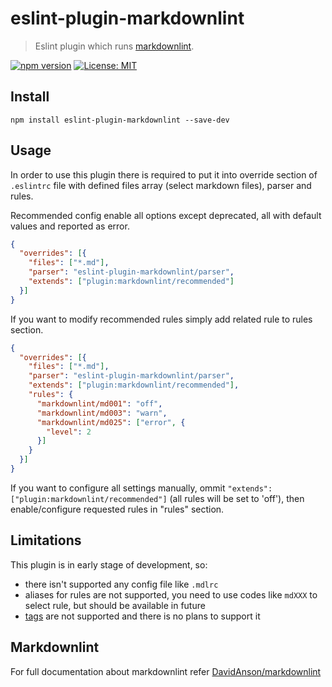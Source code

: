 # eslint-plugin-markdownlint

> Eslint plugin which runs [markdownlint](https://github.com/DavidAnson/markdownlint).

[![npm version](https://badge.fury.io/js/eslint-plugin-markdownlint.svg)](https://badge.fury.io/js/eslint-plugin-markdownlint) [![License: MIT](https://img.shields.io/badge/License-MIT-yellow.svg)](https://opensource.org/licenses/MIT)

## Install

```shell
npm install eslint-plugin-markdownlint --save-dev
```

## Usage

In order to use this plugin there is required to put it into override section
of `.eslintrc` file with defined files array (select markdown files), parser and
rules.

Recommended config enable all options except deprecated, all with default values
and reported as error.

```json
{
  "overrides": [{
    "files": ["*.md"],
    "parser": "eslint-plugin-markdownlint/parser",
    "extends": ["plugin:markdownlint/recommended"]
  }]
}
```

If you want to modify recommended rules simply add related rule to rules section.

```json
{
  "overrides": [{
    "files": ["*.md"],
    "parser": "eslint-plugin-markdownlint/parser",
    "extends": ["plugin:markdownlint/recommended"],
    "rules": {
      "markdownlint/md001": "off",
      "markdownlint/md003": "warn",
      "markdownlint/md025": ["error", {
        "level": 2
      }]
    }
  }]
}
```

If you want to configure all settings manually, ommit
`"extends": ["plugin:markdownlint/recommended"]` (all rules will be set to
'off'), then enable/configure requested rules in "rules" section.

## Limitations

This plugin is in early stage of development, so:

- there isn't supported any config file like `.mdlrc`
- aliases for rules are not supported, you need to use codes like `mdXXX` to
  select rule, but should be available in future
- [tags](https://github.com/DavidAnson/markdownlint/blob/main/README.md#tags)
  are not supported and there is no plans to support it

## Markdownlint

For full documentation about markdownlint refer [DavidAnson/markdownlint](https://github.com/DavidAnson/markdownlint)

